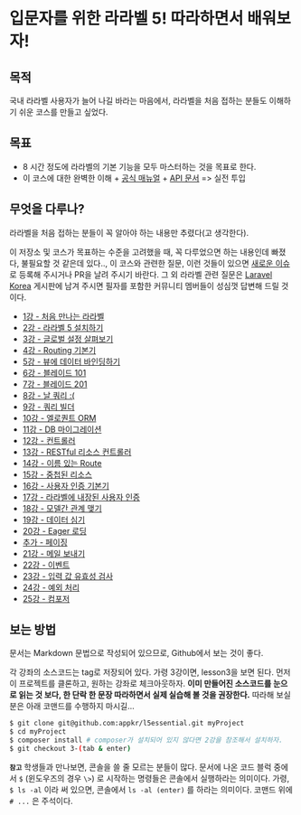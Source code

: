 # 입문자를 위한 라라벨 5! 따라하면서 배워보자!

## 목적

국내 라라벨 사용자가 늘어 나길 바라는 마음에서, 라라벨을 처음 접하는 분들도 이해하기 쉬운 코스를 만들고 싶었다.
 
## 목표

- 8 시간 정도에 라라벨의 기본 기능을 모두 마스터하는 것을 목표로 한다.
- 이 코스에 대한 완벽한 이해 + [공식 매뉴얼](http://laravel.com/docs) + [API 문서](http://laravel.com/api) => 실전 투입

## 무엇을 다루나?

라라벨을 처음 접하는 분들이 꼭 알아야 하는 내용만 추렸다(고 생각한다). 

이 저장소 및 코스가 목표하는 수준을 고려했을 때, 꼭 다루었으면 하는 내용인데 빠졌다, 불필요할 것 같은데 있다.., 이 코스와 관련한 질문, 이런 것들이 있으면 [새로운 이슈](https://github.com/appkr/l5essential/issues)로 등록해 주시거나 PR을 날려 주시기 바란다. 그 외 라라벨 관련 질문은 [Laravel Korea](https://www.laravel.co.kr/) 게시판에 남겨 주시면 필자를 포함한 커뮤니티 멤버들이 성심껏 답변해 드릴 것이다.

- [1강 - 처음 만나는 라라벨](https://github.com/appkr/l5essential/blob/master/docs/1-welcome.md)
- [2강 - 라라벨 5 설치하기](https://github.com/appkr/l5essential/blob/master/docs/2-hello-laravel.md)
- [3강 - 글로벌 설정 살펴보기](https://github.com/appkr/l5essential/blob/master/docs/3-configuration.md)
- [4강 - Routing 기본기](https://github.com/appkr/l5essential/blob/master/docs/4-routing-basics.md)
- [5강 - 뷰에 데이터 바인딩하기](https://github.com/appkr/l5essential/blob/master/docs/5-pass-data-to-view.md)
- [6강 - 블레이드 101](https://github.com/appkr/l5essential/blob/master/docs/6-blade-101.md)
- [7강 - 블레이드 201](https://github.com/appkr/l5essential/blob/master/docs/7-blade-201.md)
- [8강 - 날 쿼리 :(](https://github.com/appkr/l5essential/blob/master/docs/8-raw-queries.md)
- [9강 - 쿼리 빌더](https://github.com/appkr/l5essential/blob/master/docs/9-query-builder.md)
- [10강 - 엘로퀀트 ORM](https://github.com/appkr/l5essential/blob/master/docs/10-eloquent.md)
- [11강 - DB 마이그레이션](https://github.com/appkr/l5essential/blob/master/docs/11-migration.md)
- [12강 - 컨트롤러](https://github.com/appkr/l5essential/blob/master/docs/12-controller.md)
- [13강 - RESTful 리소스 컨트롤러](https://github.com/appkr/l5essential/blob/master/docs/13-restful-resource-controller.md)
- [14강 - 이름 있는 Route](https://github.com/appkr/l5essential/blob/master/docs/14-named-routes.md)
- [15강 - 중첩된 리소스](https://github.com/appkr/l5essential/blob/master/docs/15-nested-resources.md)
- [16강 - 사용자 인증 기본기](https://github.com/appkr/l5essential/blob/master/docs/16-authentication.md)
- [17강 - 라라벨에 내장된 사용자 인증](https://github.com/appkr/l5essential/blob/master/docs/17-authentication-201.md)
- [18강 - 모델간 관계 맺기](https://github.com/appkr/l5essential/blob/master/docs/18-eloquent-relationships.md)
- [19강 - 데이터 심기](https://github.com/appkr/l5essential/blob/master/docs/19-seeder.md)
- [20강 - Eager 로딩](https://github.com/appkr/l5essential/blob/master/docs/20-eager-loading.md)
- [추가 - 페이징](https://github.com/appkr/l5essential/blob/master/docs/20-1-pagination.md)
- [21강 - 메일 보내기](https://github.com/appkr/l5essential/blob/master/docs/21-mail.md)
- [22강 - 이벤트](https://github.com/appkr/l5essential/blob/master/docs/22-events.md)
- [23강 - 입력 값 유효성 검사](https://github.com/appkr/l5essential/blob/master/docs/23-validation.md)
- [24강 - 예외 처리](https://github.com/appkr/l5essential/blob/master/docs/24-exception-handling.md)
- [25강 - 컴포저](https://github.com/appkr/l5essential/blob/master/docs/25-composer.md)

## 보는 방법

문서는 Markdown 문법으로 작성되어 있으므로, Github에서 보는 것이 좋다. 

각 강좌의 소스코드는 tag로 저장되어 있다. 가령 3강이면, lesson3을 보면 된다. 먼저 이 프로젝트를 클론하고, 원하는 강좌로 체크아웃하자. **이미 만들어진 소스코드를 눈으로 읽는 것 보다, 한 단락 한 문장 따라하면서 실제 실습해 볼 것을 권장한다.** 따라해 보실 분은 아래 코맨드를 수행하지 마시길...

```bash
$ git clone git@github.com:appkr/l5essential.git myProject
$ cd myProject
$ composer install # composer가 설치되어 있지 않다면 2강을 참조해서 설치하자.
$ git checkout 3-(tab & enter)
```

**`참고`** 학생들과 만나보면, 콘솔을 쓸 줄 모르는 분들이 많다. 문서에 나온 코드 블럭 중에서 `$` (윈도우즈의 경우 `\>`) 로 시작하는 명령들은 콘솔에서 실행하라는 의미이다. 가령, `$ ls -al` 이라 써 있으면, 콘솔에서 `ls -al (enter)` 를 하라는 의미이다. 코맨드 위에 `# ...` 은 주석이다.
